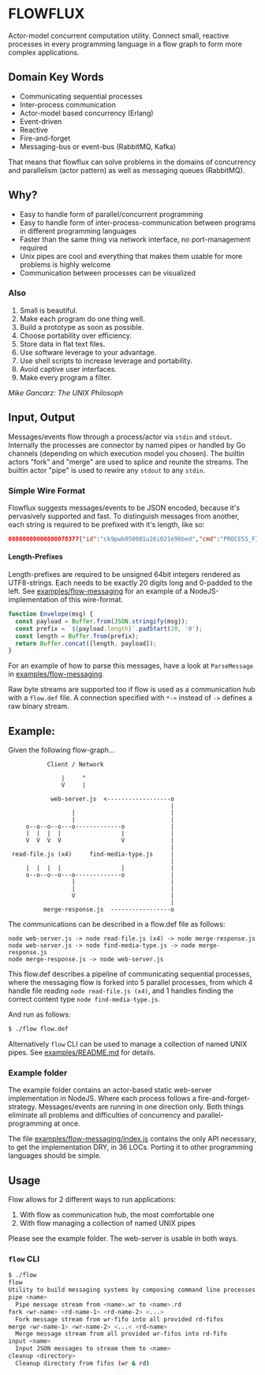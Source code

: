 # FLOWFLUX

Actor-model concurrent computation utility. Connect small, reactive processes in every programming language in a flow graph to form more complex applications.

## Domain Key Words

- Communicating sequential processes
- Inter-process communication
- Actor-model based concurrency (Erlang)
- Event-driven
- Reactive
- Fire-and-forget
- Messaging-bus or event-bus (RabbitMQ, Kafka)

That means that flowflux can solve problems in the domains of concurrency and parallelism (actor pattern) as well as messaging queues (RabbitMQ).

## Why?

- Easy to handle form of parallel/concurrent programming
- Easy to handle form of inter-process-communication between programs in different programming languages
- Faster than the same thing via network interface, no port-management required
- Unix pipes are cool and everything that makes them usable for more problems is highly welcome 
- Communication between processes can be visualized

### Also 

1. Small is beautiful.
2. Make each program do one thing well.
3. Build a prototype as soon as possible.
4. Choose portability over efficiency.
5. Store data in flat text files.
6. Use software leverage to your advantage.
7. Use shell scripts to increase leverage and portability.
8. Avoid captive user interfaces.
9. Make every program a filter.

*Mike Gancarz: The UNIX Philosoph*

## Input, Output

Messages/events flow through a process/actor via `stdin` and `stdout`. Internally the processes are connector by named pipes or handled by Go channels (depending on which execution model you chosen). The builtin actors "fork" and "merge" are used to splice and reunite the streams. The builtin actor "pipe" is used to rewire any `stdout` to any `stdin`.

### Simple Wire Format

Flowflux suggests messages/events to be JSON encoded, because it's pervasively supported and fast. To distinguish messages from another, each string is required to be prefixed with it's length, like so:

```json
00000000000000078377{"id":"ck9pwb050001u26i021e96bed","cmd":"PROCESS_FILE_CHUNK","encoding":"base64","payload":"WQtbibrqaWDYlz...
```

#### Length-Prefixes

Length-prefixes are required to be unsigned 64bit integers rendered as UTF8-strings. Each needs to be exactly 20 digits long and 0-padded to the left. See [examples/flow-messaging](examples/flow-messaging/index.js) for an example of a NodeJS-implementation of this wire-format.

```js
function Envelope(msg) {
  const payload = Buffer.from(JSON.stringify(msg));
  const prefix = `${payload.length}`.padStart(20, '0');
  const length = Buffer.from(prefix);
  return Buffer.concat([length, payload]);
}
```

For an example of how to parse this messages, have a look at `ParseMessage` in [examples/flow-messaging](examples/flow-messaging/index.js).

Raw byte streams are supported too if flow is used as a communication hub with a `flow.def` file. A connection specified with `*->` instead of `->` defines a raw binary stream.

## Example:

Given the following flow-graph...

```ascii
           Client / Network

               |     ^
               V     |

            web-server.js  <------------------o
                                              |
                  |                           |
                  |                           |
     o--o--o--o---o-------------o             |
     |  |  |  |                 |             |
     V  V  V  V                 V             |
                                              |
 read-file.js (x4)     find-media-type.js     |
                                              |
     |  |  |  |                 |             |
     o--o--o--o---o-------------o             |
                  |                           |
                  |                           |
                  V                           |
                                              |
          merge-response.js  -----------------o
```

The communications can be described in a flow.def file as follows:

```ascii
node web-server.js -> node read-file.js (x4) -> node merge-response.js
node web-server.js -> node find-media-type.js -> node merge-response.js
node merge-response.js -> node web-server.js
```

This flow.def describes a pipeline of communicating sequential processes, where the messaging flow is forked into 5 parallel processes, from which 4 handle file reading `node read-file.js (x4)`, and 1 handles finding the correct content type `node find-media-type.js`.

And run as follows:

```bash
$ ./flow flow.def
```

Alternatively `flow` CLI can be used to manage a collection of named UNIX pipes. See [examples/README.md](examples/README.md) for details.

### Example folder

The example folder contains an actor-based static web-server implementation in NodeJS. Where each process follows a fire-and-forget-strategy. Messages/events are running in one direction only. Both things eliminate all problems and difficulties of concurrency and parallel-programming at once. 

The file [examples/flow-messaging/index.js](examples/flow-messaging/index.js) contains the only API necessary, to get the implementation DRY, in 36 LOCs. Porting it to other programming languages should be simple.

## Usage

Flow allows for 2 different ways to run applications:

1. With flow as communication hub, the most comfortable one
2. With flow managing a collection of named UNIX pipes

Please see the example folder. The web-server is usable in both ways.

### `flow` CLI

```bash
$ ./flow
flow
Utility to build messaging systems by composing command line processes
pipe <name>
  Pipe message stream from <name>.wr to <name>.rd
fork <wr-name> <rd-name-1> <rd-name-2> <...>
  Fork message stream from wr-fifo into all provided rd-fifos
merge <wr-name-1> <wr-name-2> <...< <rd-name>
  Merge message stream from all provided wr-fifos into rd-fifo
input <name>
  Input JSON messages to stream them to <name>
cleanup <directory>
  Cleanup directory from fifos (wr & rd)
```